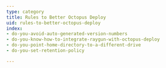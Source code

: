 ```yaml
---
type: category
title: Rules to Better Octopus Deploy
uid: rules-to-better-octopus-deploy
index:
- do-you-avoid-auto-generated-version-numbers
- do-you-know-how-to-integrate-raygun-with-octopus-deploy
- do-you-point-home-directory-to-a-different-drive
- do-you-set-retention-policy

---
```


​​


